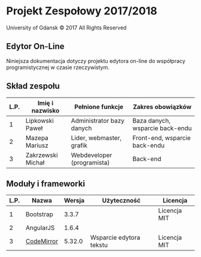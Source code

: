 # Projekt Zespołowy 2017/2018 #

 University of Gdansk © 2017 All Rights Reserved

## Edytor On-Line ##

Niniejsza dokumentacja dotyczy projektu edytora on-line do współpracy
programistycznej w czasie rzeczywistym.

## Skład zespołu ##

| L.P. | Imię i nazwisko   | Pełnione funkcje           | Zakres obowiązków               |
|------|-------------------|----------------------------|---------------------------------|
| 1    | Lipkowski Paweł   | Administrator bazy danych  | Baza danych, wsparcie back-endu |
| 2    | Mazepa Mariusz    | Lider, webmaster, grafik   | Front-end, wsparcie back-endu   |
| 3    | Zakrzewski Michał | Webdeveloper (programista) | Back-end                        |

## Moduły i frameworki ##

| L.P. | Nazwa                                                         | Wersja | Użyteczność             | Licencja        |
|------|---------------------------------------------------------------|--------|-------------------------|-----------------|
| 1    | Bootstrap                                                     | 3.3.7  |                         | Licencja MIT    |
| 2    | AngularJS                                                     | 1.6.4  |                         |                 |
| 3    | [CodeMirror](https://codemirror.net/ "CodeMirror's Homepage") | 5.32.0 | Wsparcie edytora tekstu | Licencja MIT    |

